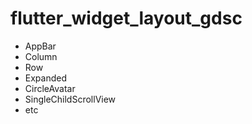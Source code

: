 # flutter_widget_layout_gdsc
- AppBar
- Column
- Row
- Expanded
- CircleAvatar
- SingleChildScrollView
- etc
